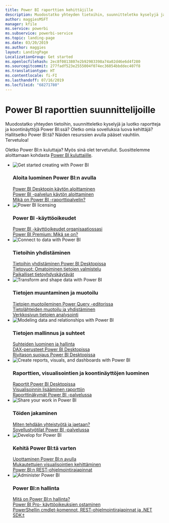 ```yaml
---
title: Power BI raporttien kehittäjille
description: Muodostatko yhteyden tietoihin, suunnitteletko kyselyjä ja luotko raportteja ja koontinäyttöjä Power BI:ssä? Oletko omia sovelluksia luova kehittäjä tai Power BI:n järjestelmänvalvoja?
author: maggiesMSFT
manager: kfile
ms.service: powerbi
ms.subservice: powerbi-service
ms.topic: landing-page
ms.date: 03/20/2019
ms.author: maggies
layout: LandingPage
LocalizationGroup: Get started
ms.openlocfilehash: 2ec8f0813807e2b92983398a74a02d46e6d4f280
ms.sourcegitcommit: 277fadf523e2555004f074ec36054bbddec407f8
ms.translationtype: HT
ms.contentlocale: fi-FI
ms.lasthandoff: 07/16/2019
ms.locfileid: "68271780"
---
```

# <a name="power-bi-for-report-designers"></a>Power BI raporttien suunnittelijoille

Muodostatko yhteyden tietoihin, suunnitteletko kyselyjä ja luotko raportteja ja koontinäyttöjä Power BI:ssä? Oletko omia sovelluksia luova kehittäjä? Hallitsetko Power BI:tä? Näiden resurssien avulla pääset vauhtiin. Tervetuloa!

Oletko Power BI:n kuluttaja? Myös sinä olet tervetullut. Suosittelemme aloittamaan kohdasta [Power BI kuluttajille](consumer/power-bi-consumer-landing.md).

<ul class="panelContent cardsF"> 
            <li> 
                  <div class="cardSize"> 
                        <div class="cardPadding"> 
                              <div class="card"> 
                                    <div class="cardImageOuter">
                                          <div class="cardImage">
                                                <img alt="Get started creating with Power BI" src="media/power-bi-creator-landing/power-bi-designer-get-started.svg" data-linktype="relative-path">
                                          </div>
                                    </div>
                                    <div class="cardText"> 
                                          <h3>Aloita luominen Power BI:n avulla</h3> 
                                          <p></p>
                                               <a href="desktop-what-is-desktop.md">Power BI Desktopin käytön aloittaminen</a><br/> 
                                               <a href="power-bi-overview.md">Power BI -palvelun käytön aloittaminen</a><br/> 
                                               <a href="report-server/get-started.md">Mikä on Power BI -raporttipalvelin?</a>
                                    </div> 
                              </div> 
                        </div> 
                  </div> 
            </li>
            <li> 
                  <div class="cardSize"> 
                        <div class="cardPadding"> 
                              <div class="card"> 
                                    <div class="cardImageOuter">
                                          <div class="cardImage">
                                                <img alt="Power BI licensing" src="media/power-bi-creator-landing/power-bi-designer-licensing.svg" data-linktype="relative-path">
                                          </div>
                                    </div>
                                    <div class="cardText"> 
                                          <h3>Power BI -käyttöoikeudet</h3> 
                                          <p></p>
                                                <a href="service-admin-licensing-organization.md">Power BI -käyttöoikeudet organisaatiossasi</a><br/> 
                                                <a href="service-premium-what-is.md">Power BI Premium: Mikä se on?</a> 
                                    </div> 
                              </div> 
                        </div> 
                  </div> 
            </li>
            <li> 
                  <div class="cardSize"> 
                        <div class="cardPadding"> 
                              <div class="card"> 
                                    <div class="cardImageOuter">
                                          <div class="cardImage">
                                                <img alt="Connect to data with Power BI" src="media/power-bi-creator-landing/power-bi-designer-connect-data.svg" data-linktype="relative-path">
                                          </div>
                                    </div>
                                    <div class="cardText"> 
                                          <h3>Tietoihin yhdistäminen</h3> 
                                          <p></p>
                                                <a href="desktop-quickstart-connect-to-data.md">Tietoihin yhdistäminen Power BI Desktopissa</a><br/> 
                                                <a href="service-dataflows-overview.md">Tietovuot: Omatoiminen tietojen valmistelu</a><br/> 
                                                <a href="service-gateway-onprem.md">Paikalliset tietoyhdyskäytävät</a>
                                    </div> 
                              </div> 
                        </div> 
                  </div> 
            </li>
            <li> 
                  <div class="cardSize"> 
                        <div class="cardPadding"> 
                              <div class="card"> 
                                    <div class="cardImageOuter">
                                          <div class="cardImage">
                                                <img alt="Transform and shape data with Power BI" src="media/power-bi-creator-landing/power-bi-designer-transform-shape-data.svg" data-linktype="relative-path">
                                          </div>
                                    </div>
                                    <div class="cardText"> 
                                          <h3>Tietojen muuntaminen ja muotoilu</h3> 
                                          <p></p>
                                                <a href="desktop-common-query-tasks.md">Tietojen muotoileminen Power Query -editorissa</a><br/> 
                                                <a href="desktop-shape-and-combine-data.md">Tietolähteiden muotoilu ja yhdistäminen</a><br/> 
                                                <a href="desktop-tutorial-importing-and-analyzing-data-from-a-web-page.md">Verkkosivun tietojen analysointi</a>
                                    </div> 
                              </div> 
                        </div> 
                  </div> 
            </li>
            <li> 
                  <div class="cardSize"> 
                        <div class="cardPadding"> 
                              <div class="card"> 
                                    <div class="cardImageOuter">
                                          <div class="cardImage">
                                                <img alt="Modeling data and relationships with Power BI" src="media/power-bi-creator-landing/power-bi-designer-modeling-data-relationships.svg" data-linktype="relative-path">
                                          </div>
                                    </div>
                                    <div class="cardText"> 
                                          <h3>Tietojen mallinnus ja suhteet</h3> 
                                          <p></p>
                                                <a href="desktop-create-and-manage-relationships.md">Suhteiden luominen ja hallinta</a><br/>
                                                <a href="desktop-quickstart-learn-dax-basics.md">DAX-perusteet Power BI Desktopissa</a><br/> 
                                                <a href="service-admin-rls.md">Rivitason suojaus Power BI Desktopissa</a> 
                                    </div> 
                              </div> 
                        </div> 
                  </div> 
            </li>
            <li> 
                  <div class="cardSize"> 
                        <div class="cardPadding"> 
                              <div class="card"> 
                                    <div class="cardImageOuter">
                                          <div class="cardImage">
                                                <img alt="Create reports, visuals, and dashboards with Power BI" src="media/power-bi-creator-landing/power-bi-designer-create-reports-visuals-dashboards.svg" data-linktype="relative-path">
                                          </div>
                                    </div>
                                    <div class="cardText"> 
                                          <h3>Raporttien, visualisointien ja koontinäyttöjen luominen</h3> 
                                          <p></p>
                                                <a href="desktop-report-view.md">Raportit Power BI Desktopissa</a><br/> 
                                                <a href="power-bi-report-add-visualizations-i.md">Visualisoinnin lisääminen raporttiin</a><br/> 
                                                <a href="service-dashboard-create.md">Raporttinäkymät Power BI -palvelussa</a>
                                    </div> 
                              </div> 
                        </div> 
                  </div> 
            </li>
            <li> 
                  <div class="cardSize"> 
                        <div class="cardPadding"> 
                              <div class="card"> 
                                    <div class="cardImageOuter">
                                          <div class="cardImage">
                                                <img alt="Share your work in Power BI" src="media/power-bi-creator-landing/power-bi-designer-share-work.svg" data-linktype="relative-path">
                                          </div>
                                    </div>
                                    <div class="cardText"> 
                                          <h3>Töiden jakaminen</h3> 
                                          <p></p>
                                                <a href="service-how-to-collaborate-distribute-dashboards-reports.md">Miten tehdään yhteistyötä ja jaetaan?</a><br/>
                                                <a href="service-create-workspaces.md">Sovellustyötilat Power BI -palvelussa</a> 
                                    </div> 
                              </div> 
                        </div> 
                  </div> 
            </li>
            <li> 
                  <div class="cardSize"> 
                        <div class="cardPadding"> 
                              <div class="card"> 
                                    <div class="cardImageOuter">
                                          <div class="cardImage">
                                                <img alt="Develop for Power BI" src="media/power-bi-creator-landing/power-bi-designer-develop-power-bi.svg" data-linktype="relative-path">
                                          </div>
                                    </div>
                                    <div class="cardText"> 
                                          <h3>Kehitä Power BI:tä varten</h3> 
                                          <p></p>
                                                <a href="developer/embedding.md">Upottaminen Power BI:n avulla</a><br/> 
                                                <a href="developer/custom-visual-develop-tutorial.md">Mukautettujen visualisointien kehittäminen</a><br/> 
                                                <a href="https://docs.microsoft.com/rest/api/power-bi">Power BI:n REST-ohjelmointirajapinnat</a>
                                    </div> 
                              </div> 
                        </div> 
                  </div> 
            </li>
            <li> 
                  <div class="cardSize"> 
                        <div class="cardPadding"> 
                              <div class="card"> 
                                    <div class="cardImageOuter">
                                          <div class="cardImage">
                                                <img alt="Administer Power BI" src="media/power-bi-creator-landing/power-bi-designer-administer-power-bi.svg" data-linktype="relative-path">
                                          </div>
                                    </div>
                                    <div class="cardText"> 
                                          <h3>Power BI:n hallinta</h3> 
                                          <p></p>
                                                <a href="service-admin-administering-power-bi-in-your-organization.md">Mitä on Power BI:n hallinta?</a><br/> 
                                                <a href="service-admin-purchasing-power-bi-pro.md">Power BI Pro- käyttöoikeuksien ostaminen</a><br/>
                                                <a href="service-admin-reference.md">PowerShellin cmdlet-komennot, REST-ohjelmointirajapinnat ja .NET SDK:t</a>
                                    </div> 
                              </div> 
                        </div> 
                  </div> 
            </li>
</ul>



